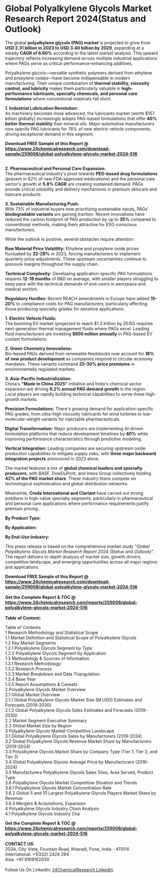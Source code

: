 <h1>Global Polyalkylene Glycols Market Research Report 2024(Status and Outlook)</h1><p>The global <strong>polyalkylene glycols (PAG) market</strong> is projected to grow from <strong>USD 2.31 billion in 2023 to USD 3.40 billion by 2029</strong>, expanding at a steady <strong>CAGR of 6.60%</strong> according to the latest market analysis. This upward trajectory reflects increasing demand across multiple industrial applications where PAGs serve as critical performance-enhancing additives.</p><p>Polyalkylene glycols—versatile synthetic polymers derived from ethylene and propylene oxides—have become indispensable in modern manufacturing. Their unique combination of <strong>thermal stability, viscosity control, and lubricity</strong> makes them particularly valuable in <strong>high-performance lubricants, specialty chemicals, and personal care formulations</strong> where conventional materials fall short.</p><p><strong>1. Industrial Lubrication Revolution:</strong><br>
As machinery becomes more advanced, the lubricants market (worth $157 billion globally) increasingly adopts PAG-based formulations that offer <strong>40% better thermal stability</strong> than mineral oils. Major automotive manufacturers now specify PAG lubricants for 78% of new electric vehicle components, driving exceptional demand in this segment.</p><div><b>Download FREE Sample of this Report @ 
            <a href="https://www.24chemicalresearch.com/download-sample/259008/global-polyalkylene-glycols-market-2024-516">
            https://www.24chemicalresearch.com/download-sample/259008/global-polyalkylene-glycols-market-2024-516</a></b></div><br><p><strong>2. Pharmaceutical and Personal Care Expansion:</strong><br>
The pharmaceutical industry's pivot towards <strong>PEG-based drug formulations</strong> (present in 62% of new FDA-approved medications) and the personal care sector's growth at <strong>5.8% CAGR</strong> are creating sustained demand. PAGs provide critical solubility and delivery mechanisms in premium skincare and haircare products.</p><p><strong>3. Sustainable Manufacturing Push:</strong><br>
With 73% of industrial buyers now prioritizing sustainable inputs, PAGs' <strong>biodegradable variants</strong> are gaining traction. Recent innovations have reduced the carbon footprint of PAG production by up to <strong>35%</strong> compared to conventional methods, making them attractive for ESG-conscious manufacturers.</p><p>While the outlook is positive, several obstacles require attention:</p><p><strong>Raw Material Price Volatility:</strong> Ethylene and propylene oxide prices fluctuated by <strong>22-28%</strong> in 2023, forcing manufacturers to implement quarterly price adjustments. These upstream uncertainties continue to pressure margins throughout the supply chain.</p><p><strong>Technical Complexity:</strong> Developing application-specific PAG formulations requires <strong>12-18 months</strong> of R&amp;D on average, with smaller players struggling to keep pace with the technical demands of end-users in aerospace and medical sectors.</p><p><strong>Regulatory Hurdles:</strong> Recent REACH amendments in Europe have added <strong>15-20%</strong> to compliance costs for PAG manufacturers, particularly affecting those producing specialty grades for sensitive applications.</p><p><strong>1. Electric Vehicle Fluids:</strong><br>
The booming EV market (projected to reach $1.3 trillion by 2030) requires next-generation thermal management fluids where PAGs excel. Leading fluid manufacturers are investing <strong>$850 million annually</strong> in PAG-based EV coolant formulations.</p><p><strong>2. Green Chemistry Innovations:</strong><br>
Bio-based PAGs derived from renewable feedstocks now account for <strong>18% of new product development</strong> as companies respond to circular economy mandates. These variants command <strong>25-30% price premiums</strong> in environmentally regulated markets.</p><p><strong>3. Asia-Pacific Industrialization:</strong><br>
China's <strong>"Made in China 2025"</strong> initiative and India's chemical sector expansion are driving <strong>9.2% annual PAG demand growth</strong> in the region. Local players are rapidly building technical capabilities to serve these high-growth markets.</p><p><strong>Precision Formulations:</strong> There's growing demand for application-specific PAG grades, from ultra-high viscosity lubricants for wind turbines to low-molecular-weight variants for injectable pharmaceuticals.</p><p><strong>Digital Transformation:</strong> Major producers are implementing AI-driven formulation platforms that reduce development timelines by <strong>40%</strong> while improving performance characteristics through predictive modeling.</p><p><strong>Vertical Integration:</strong> Leading companies are securing upstream oxide production capabilities to mitigate supply risks, with <strong>three major backward integration projects</strong> announced in 2023 alone.</p><p>The market features a mix of <strong>global chemical leaders and specialty producers</strong>, with BASF, DowDuPont, and Ineos Group collectively holding <strong>42% of the PAG market share</strong>. These industry titans compete on technological sophistication and global distribution networks.</p><p>Meanwhile, <strong>Croda International and Clariant</strong> have carved out strong positions in high-value specialty segments, particularly in pharmaceutical and personal care applications where performance requirements justify premium pricing.</p><p><strong>By Product Type:</strong></p><p><strong>By Application:</strong></p><p><strong>By End-Use Industry:</strong></p><p>This press release is based on the comprehensive market study <em>"Global Polyalkylene Glycols Market Research Report 2024 (Status and Outlook)"</em>. The report delivers in-depth analysis of market size, growth drivers, competitive landscape, and emerging opportunities across all major regions and applications.</p><div><b>Download FREE Sample of this Report @ 
            <a href="https://www.24chemicalresearch.com/download-sample/259008/global-polyalkylene-glycols-market-2024-516">
            https://www.24chemicalresearch.com/download-sample/259008/global-polyalkylene-glycols-market-2024-516</a></b></div><br><div><b>Get the Complete Report & TOC @ 
            <a href="https://www.24chemicalresearch.com/reports/259008/global-polyalkylene-glycols-market-2024-516">
            https://www.24chemicalresearch.com/reports/259008/global-polyalkylene-glycols-market-2024-516</a></b></div><br>
            <b>Table of Content:</b><p>Table of Contents<br />
1 Research Methodology and Statistical Scope<br />
1.1 Market Definition and Statistical Scope of Polyalkylene Glycols<br />
1.2 Key Market Segments<br />
1.2.1 Polyalkylene Glycols Segment by Type<br />
1.2.2 Polyalkylene Glycols Segment by Application<br />
1.3 Methodology & Sources of Information<br />
1.3.1 Research Methodology<br />
1.3.2 Research Process<br />
1.3.3 Market Breakdown and Data Triangulation<br />
1.3.4 Base Year<br />
1.3.5 Report Assumptions & Caveats<br />
2 Polyalkylene Glycols Market Overview<br />
2.1 Global Market Overview<br />
2.1.1 Global Polyalkylene Glycols Market Size (M USD) Estimates and Forecasts (2019-2030)<br />
2.1.2 Global Polyalkylene Glycols Sales Estimates and Forecasts (2019-2030)<br />
2.2 Market Segment Executive Summary<br />
2.3 Global Market Size by Region<br />
3 Polyalkylene Glycols Market Competitive Landscape<br />
3.1 Global Polyalkylene Glycols Sales by Manufacturers (2019-2024)<br />
3.2 Global Polyalkylene Glycols Revenue Market Share by Manufacturers (2019-2024)<br />
3.3 Polyalkylene Glycols Market Share by Company Type (Tier 1, Tier 2, and Tier 3)<br />
3.4 Global Polyalkylene Glycols Average Price by Manufacturers (2019-2024)<br />
3.5 Manufacturers Polyalkylene Glycols Sales Sites, Area Served, Product Type<br />
3.6 Polyalkylene Glycols Market Competitive Situation and Trends<br />
3.6.1 Polyalkylene Glycols Market Concentration Rate<br />
3.6.2 Global 5 and 10 Largest Polyalkylene Glycols Players Market Share by Revenue<br />
3.6.3 Mergers & Acquisitions, Expansion<br />
4 Polyalkylene Glycols Industry Chain Analysis<br />
4.1 Polyalkylene Glycols Industry Cha</p><div><b>Get the Complete Report & TOC @ 
            <a href="https://www.24chemicalresearch.com/reports/259008/global-polyalkylene-glycols-market-2024-516">
            https://www.24chemicalresearch.com/reports/259008/global-polyalkylene-glycols-market-2024-516</a></b></div><br><b>CONTACT US:</b><br>
            203A, City Vista, Fountain Road, Kharadi, Pune, India - 411014<br>
            International: +1(332) 2424 294<br>
            Asia: +91 9169162030 <br><br>
            Follow Us On LinkedIn: <a href="https://www.linkedin.com/company/24chemicalresearch/">24ChemicalResearch LinkedIn</a>